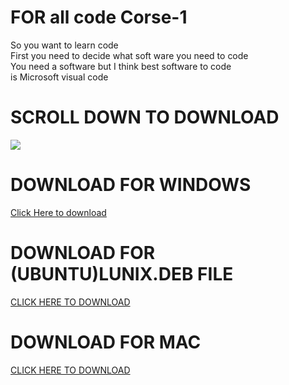 

<h1> FOR all code Corse-1</h1>
<txt>So you want to learn code <br />First you need to decide what soft ware you need to code <br />You need a software but I think best software to code<br />is Microsoft visual code <br /><txt>
<h1>SCROLL DOWN TO DOWNLOAD</h1>
<img src="https://upload.wikimedia.org/wikipedia/commons/thumb/2/2d/Visual_Studio_Code_1.18_icon.svg/1200px-Visual_Studio_Code_1.18_icon.svg.png">


<h1>DOWNLOAD FOR WINDOWS</h1>



<a href="https://aka.ms/win32-user-stable">Click Here to download</a>
                  


<h1>DOWNLOAD FOR (UBUNTU)LUNIX.DEB FILE </h1>



<a href="https://go.microsoft.com/fwlink/?LinkID=760868">CLICK HERE TO DOWNLOAD</a>




<h1>DOWNLOAD FOR MAC</h1>



<a href="https://go.microsoft.com/fwlink/?LinkID=620882">CLICK HERE TO DOWNLOAD</a>

